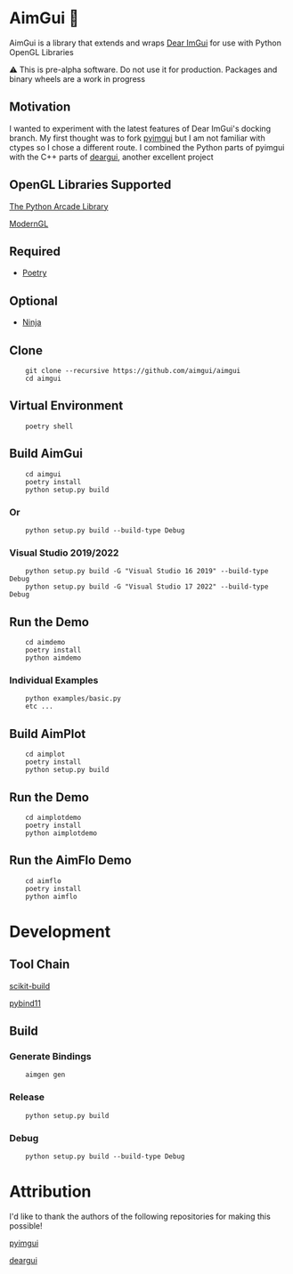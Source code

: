 # AimGui :anger:

AimGui is a library that extends and wraps [Dear ImGui](https://github.com/ocornut/imgui) for use with Python OpenGL Libraries

<!-- :package: [Package](https://pypi.org/project/aimgui/) -->

:warning:  This is pre-alpha software.  Do not use it for production.  Packages and binary wheels are a work in progress

## Motivation

I wanted to experiment with the latest features of Dear ImGui's docking branch.
My first thought was to fork [pyimgui](https://github.com/swistakm/pyimgui) but I am not familiar with ctypes so I chose a different route.
I combined the Python parts of pyimgui with the C++ parts of [deargui](https://github.com/cammm/deargui), another excellent project

## OpenGL Libraries Supported

[The Python Arcade Library](https://arcade.academy)

[ModernGL](https://github.com/moderngl/moderngl)

## Required

* [Poetry](https://python-poetry.org/)

## Optional

* [Ninja](https://ninja-build.org/)

## Clone

        git clone --recursive https://github.com/aimgui/aimgui
        cd aimgui

## Virtual Environment

        poetry shell

## Build AimGui

        cd aimgui
        poetry install
        python setup.py build

### Or

        python setup.py build --build-type Debug

### Visual Studio 2019/2022
        python setup.py build -G "Visual Studio 16 2019" --build-type Debug
        python setup.py build -G "Visual Studio 17 2022" --build-type Debug

## Run the Demo

        cd aimdemo
        poetry install
        python aimdemo

### Individual Examples

        python examples/basic.py
        etc ...

## Build AimPlot

        cd aimplot
        poetry install
        python setup.py build

## Run the Demo

        cd aimplotdemo
        poetry install
        python aimplotdemo

## Run the AimFlo Demo

        cd aimflo
        poetry install
        python aimflo

# Development

## Tool Chain

[scikit-build](https://github.com/scikit-build/scikit-build)

[pybind11](https://github.com/pybind/pybind11)

## Build

### Generate Bindings

        aimgen gen

### Release

        python setup.py build

### Debug

        python setup.py build --build-type Debug

# Attribution

I'd like to thank the authors of the following repositories for making this possible!

[pyimgui](https://github.com/swistakm/pyimgui)

[deargui](https://github.com/cammm/deargui)